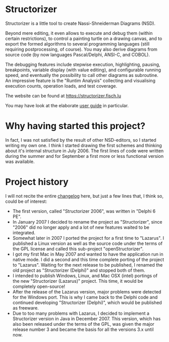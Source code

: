 # Structorizer

Structorizer is a little tool to create Nassi-Shneiderman Diagrams (NSD).

Beyond mere editing, it even allows to execute and debug them (within certain restrictions), to control a painting turtle on a drawing canvas, and to export the formed algorithms to several programming languages (still requiring postprocessing, of course). You may also derive diagrams from source code (by now languages Pascal/Delphi, ANSI-C, and COBOL).

The debugging features include stepwise execution, highlighting, pausing, breakpoints, variable display (with value editing), and configurable running speed, and eventually the possibility to call other diagrams as subroutine.
An impressive feature is the "Runtim Analysis" collecting and visualising execution counts, operation loads, and test coverage.

The website can be found at https://structorizer.fisch.lu

You may have look at the elaborate [user guide](https://help.structorizer.fisch.lu/index.php) in particular.

# Why having started this project?

In fact, I was not satisfied by the result of other NSD-editors, so I started writing my own one. I think I started drawing the first schemes and thinking about it\'s internal structure in July 2006. The first lines of code were written during the summer and for September a first more or less functional version was available.


# Project history

I will not recite the entire [changelog](https://github.com/fesch/Structorizer.Desktop/blob/master/src/lu/fisch/structorizer/gui/changelog.txt) here, but just a few lines that, I think so, could be of interest:

* The first version, called "Structorizer 2006", was written in "Delphi 6 PE".
* In January 2007 I decided to rename the project as "Structorizer", since "2006" did no longer apply and a lot of new features waited to be integrated.
* Somewhat later in 2007 I ported the project for a first time to "Lazarus". I published a Linux version as well as the source code under the terms of the GPL license and called this sub-project "openStructorizer".
* I got my first Mac in May 2007 and wanted to have the application run in native mode. I did a second and this time complete porting of the project to "Lazarus". Waiting for the next release to be published, I renamed the old project as "Structorizer (Delphi)" and stopped both of them.
* I intended to publish Windows, Linux, and Mac OSX (intel) portings of the new "Structorizer (Lazarus)" project. This time, it would be completely open-source!
* After the release of the Lazarus version, major problems were detected for the Windows port. This is why I came back to the Delphi code and continued developing "Structorizer (Delphi)", which would be published as freeware.
* Due to too many problems with Lazarus, I decided to implement a Structorizer version in Java in December 2007. This version, which has also been released under the terms of the GPL, was given the major release number 3 and became the basis for all the versions 3.x until now.

